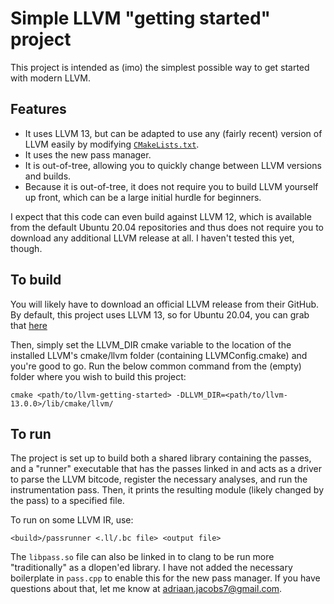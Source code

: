 # Simple LLVM "getting started" project

This project is intended as (imo) the simplest possible way to get started with modern LLVM. 
## Features
* It uses LLVM 13, but can be adapted to use any (fairly recent) version of LLVM easily by modifying [`CMakeLists.txt`](CMakeLists.txt). 
* It uses the new pass manager.
* It is out-of-tree, allowing you to quickly change between LLVM versions and builds.
* Because it is out-of-tree, it does not require you to build LLVM yourself up front, which can be a large initial hurdle for beginners.

I expect that this code can even build against LLVM 12, which is available from the default Ubuntu 20.04 repositories and thus does not require you to download any additional LLVM release at all. I haven't tested this yet, though.

## To build
You will likely have to download an official LLVM release from their GitHub. By default, this project uses LLVM 13, so for Ubuntu 20.04, you can grab that [here](https://github.com/llvm/llvm-project/releases/download/llvmorg-13.0.0/clang+llvm-13.0.0-x86_64-linux-gnu-ubuntu-20.04.tar.xz)

Then, simply set the LLVM_DIR cmake variable to the location of the installed LLVM's cmake/llvm folder (containing LLVMConfig.cmake) and you're good to go. Run the below common command from the (empty) folder where you wish to build this project:
```
cmake <path/to/llvm-getting-started> -DLLVM_DIR=<path/to/llvm-13.0.0>/lib/cmake/llvm/
```

## To run
The project is set up to build both a shared library containing the passes, and a "runner" executable that has the passes linked in and acts as a driver to parse the LLVM bitcode, register the necessary analyses, and run the instrumentation pass. Then, it prints the resulting module (likely changed by the pass) to a specified file.

To run on some LLVM IR, use:
```
<build>/passrunner <.ll/.bc file> <output file>
```

The `libpass.so` file can also be linked in to clang to be run more "traditionally" as a dlopen'ed library. I have not added the necessary boilerplate in `pass.cpp` to enable this for the new pass manager. If you have questions about that, let me know at adriaan.jacobs7@gmail.com.